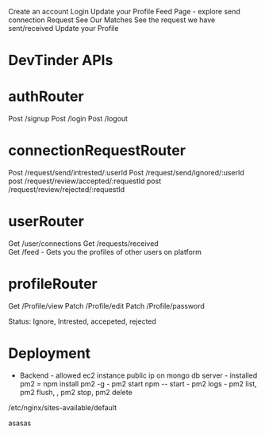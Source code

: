 Create an account 
Login
Update your Profile 
Feed Page - explore
send connection Request 
See Our Matches 
See the request we have sent/received
Update your Profile 

# DevTinder APIs

# authRouter
Post /signup
Post /login
Post /logout

# connectionRequestRouter
Post /request/send/intrested/:userId
Post /request/send/ignored/:userId
post /request/review/accepted/:requestId
post /request/review/rejected/:requestId

# userRouter
Get /user/connections
Get /requests/received  
Get /feed - Gets you the profiles of other users on platform

# profileRouter
Get /Profile/view
Patch /Profile/edit
Patch /Profile/password


Status: Ignore, Intrested, accepeted, rejected  



# Deployment 



- Backend 
        - allowed ec2 instance public ip on mongo db server 
        - installed pm2 = npm install pm2 -g
        - pm2 start npm -- start
        - pm2 logs 
        - pm2 list, pm2 flush, <name>, pm2 stop, pm2 delete <name>


/etc/nginx/sites-available/default

asasas